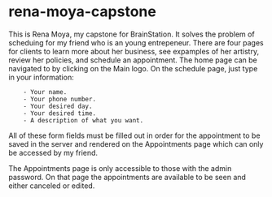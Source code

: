 # rena-moya-capstone
This is Rena Moya, my capstone for BrainStation. It solves the problem of scheduing for my friend who is an young entrepeneur. 
There are four pages for clients to learn more about her business, see expamples of her artistry, review her policies, and schedule an appointment. The home page can be navigated to by clicking on the Main logo. 
On the schedule page, just type in your information: 

        - Your name.
        - Your phone number.
        - Your desired day.
        - Your desired time.
        - A description of what you want.

All of these form fields must be filled out in order for the appointment to be saved in the server and rendered on the Appointments page which can only be accessed by my friend. 

The Appointments page is only accessible to those with the admin password. On that page the appointments are available to be seen and either canceled or edited. 
